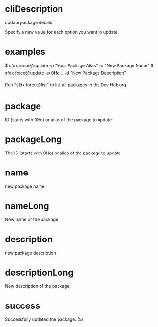 # cliDescription

update package details

Specify a new value for each option you want to update.

# examples

$ sfdx force:package:update -p "Your Package Alias" -n "New Package Name"
$ sfdx force:package:update -p 0Ho... -d "New Package Description"

Run "sfdx force:package:list" to list all packages in the Dev Hub org.

# package

ID (starts with 0Ho) or alias of the package to update

# packageLong

The ID (starts with 0Ho) or alias of the package to update.

# name

new package name

# nameLong

New name of the package.

# description

new package description

# descriptionLong

New description of the package.

# success

Successfully updated the package. %s
